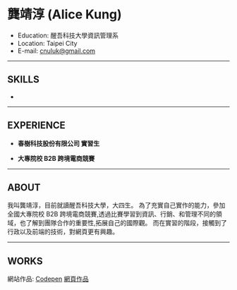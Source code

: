 # 龔靖淳 (Alice Kung)

* Education: 醒吾科技大學資訊管理系
* Location: Taipei City
* E-mail: cnuluk@gmail.com

---

## SKILLS

*

---

## EXPERIENCE

* **春樹科技股份有限公司 實習生**

* **大專院校 B2B 跨境電商競賽**
  
---

## ABOUT

我叫龔靖淳，目前就讀醒吾科技大學，大四生。
為了充實自己實作的能力，參加全國大專院校 B2B 跨境電商競賽,透過比賽學習到資訊、行銷、和管理不同的領域，也了解到團隊合作的重要性,拓展自己的國際觀。
而在實習的階段，接觸到了行政以及前端的技術，對網頁更有興趣。



---

## WORKS

網站作品:
[Codepen](https://codepen.io/iypqqvmt/) 
[網頁作品](https://campaign.friendo.com.tw/thechef?utm_source=Friendo&utm_medium=Banner&utm_campaign=Golden)